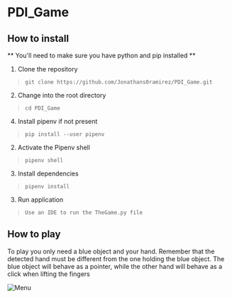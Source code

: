 # PDI_Game

## How to install
** You'll need to make sure you have python and pip installed **

1. Clone the repository
>   `git clone https://github.com/Jonathans0ramirez/PDI_Game.git`

2. Change into the root directory
>   `cd PDI_Game`

4. Install pipenv if not present
>  `pip install --user pipenv`

2.  Activate the Pipenv shell
>   `pipenv shell`

3. Install dependencies
>  `pipenv install`
  
3.  Run application
>  `Use an IDE to run the TheGame.py file`

## How to play

To play you only need a blue object and your hand. Remember that the detected hand must be different from the one holding the blue object. The blue object will behave as a pointer, while the other hand will behave as a click when lifting the fingers
  
  
![Menu](https://user-images.githubusercontent.com/42523266/152350489-d3388d33-e600-467f-a362-11b09d3a25ef.png)
